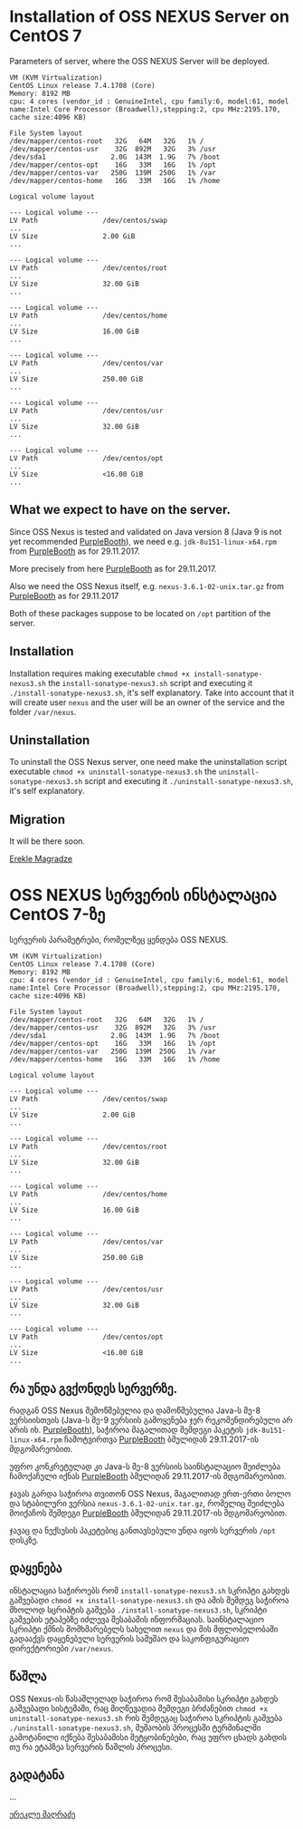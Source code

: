 # Installation of OSS NEXUS Server on CentOS 7

Parameters of server, where the OSS NEXUS Server will be deployed.

```
VM (KVM Virtualization)
CentOS Linux release 7.4.1708 (Core) 
Memory: 8192 MB
cpu: 4 cores (vendor_id	: GenuineIntel, cpu family:6, model:61, model name:Intel Core Processor (Broadwell),stepping:2, cpu MHz:2195.170, cache size:4096 KB)

File System layout
/dev/mapper/centos-root   32G   64M   32G   1% /
/dev/mapper/centos-usr    32G  892M   32G   3% /usr
/dev/sda1                2.0G  143M  1.9G   7% /boot
/dev/mapper/centos-opt    16G   33M   16G   1% /opt
/dev/mapper/centos-var   250G  139M  250G   1% /var
/dev/mapper/centos-home   16G   33M   16G   1% /home

Logical volume layout

--- Logical volume ---
LV Path                /dev/centos/swap
...
LV Size                2.00 GiB
...

--- Logical volume ---
LV Path                /dev/centos/root
...
LV Size                32.00 GiB
...

--- Logical volume ---
LV Path                /dev/centos/home
...
LV Size                16.00 GiB
...

--- Logical volume ---
LV Path                /dev/centos/var
...
LV Size                250.00 GiB
...

--- Logical volume ---
LV Path                /dev/centos/usr
...
LV Size                32.00 GiB
...

--- Logical volume ---
LV Path                /dev/centos/opt
...
LV Size                <16.00 GiB
...
```

## What we expect to have on the server.

Since OSS Nexus is tested and validated on Java version 8 (Java 9 is not yet recommended [PurpleBooth](https://help.sonatype.com/display/NXRM3/System+Requirements)), we need e.g. `jdk-8u151-linux-x64.rpm` from [PurpleBooth](http://www.oracle.com/technetwork/java/javase/downloads/jdk8-downloads-2133151.html) as for 29.11.2017.

More precisely from here [PurpleBooth](http://download.oracle.com/otn-pub/java/jdk/8u151-b12/e758a0de34e24606bca991d704f6dcbf/jdk-8u151-linux-x64.rpm) as for 29.11.2017.

Also we need the OSS Nexus itself, e.g. `nexus-3.6.1-02-unix.tar.gz` from [PurpleBooth](https://www.sonatype.com/download-oss-sonatype) as for 29.11.2017

Both of these packages suppose to be located on `/opt` partition of the server.

## Installation

Installation requires making executable `chmod +x install-sonatype-nexus3.sh` the `install-sonatype-nexus3.sh` script and executing it `./install-sonatype-nexus3.sh`, it's self explanatory. Take into account that it will create user `nexus` and the user will be an owner of the service and the folder `/var/nexus`.

## Uninstallation

To uninstall the OSS Nexus server, one need make the uninstallation script executable `chmod +x uninstall-sonatype-nexus3.sh` the `uninstall-sonatype-nexus3.sh` script and executing it `./uninstall-sonatype-nexus3.sh`, it's self explanatory.

## Migration

It will be there soon.

[Erekle Magradze](erekle@magradze.de)

# OSS NEXUS სერვერის ინსტალაცია CentOS 7-ზე

სერვერის პარამეტრები, რომელზეც ყენდება OSS NEXUS.

```
VM (KVM Virtualization)
CentOS Linux release 7.4.1708 (Core) 
Memory: 8192 MB
cpu: 4 cores (vendor_id	: GenuineIntel, cpu family:6, model:61, model name:Intel Core Processor (Broadwell),stepping:2, cpu MHz:2195.170, cache size:4096 KB)

File System layout
/dev/mapper/centos-root   32G   64M   32G   1% /
/dev/mapper/centos-usr    32G  892M   32G   3% /usr
/dev/sda1                2.0G  143M  1.9G   7% /boot
/dev/mapper/centos-opt    16G   33M   16G   1% /opt
/dev/mapper/centos-var   250G  139M  250G   1% /var
/dev/mapper/centos-home   16G   33M   16G   1% /home

Logical volume layout

--- Logical volume ---
LV Path                /dev/centos/swap
...
LV Size                2.00 GiB
...

--- Logical volume ---
LV Path                /dev/centos/root
...
LV Size                32.00 GiB
...

--- Logical volume ---
LV Path                /dev/centos/home
...
LV Size                16.00 GiB
...

--- Logical volume ---
LV Path                /dev/centos/var
...
LV Size                250.00 GiB
...

--- Logical volume ---
LV Path                /dev/centos/usr
...
LV Size                32.00 GiB
...

--- Logical volume ---
LV Path                /dev/centos/opt
...
LV Size                <16.00 GiB
...
```

## რა უნდა გვქონდეს სერვერზე.

რადგან OSS Nexus შემოწმებულია და დამოწმებულია Java-ს მე-8 ვერსიისთვის (Java-ს მე-9 ვერსიის გამოყენება ჯერ რეკომენდირებული არ არის იხ. [PurpleBooth](https://help.sonatype.com/display/NXRM3/System+Requirements)), საჭიროა მაგალითად შემდეგი პაკეტის `jdk-8u151-linux-x64.rpm` ჩამოტვირთვა [PurpleBooth](http://www.oracle.com/technetwork/java/javase/downloads/jdk8-downloads-2133151.html) ბმულიდან 29.11.2017-ის მდგომარეობით.

უფრო კონკრეტულად კი Java-ს მე-8 ვერსიის საინსტალაციო შეიძლება ჩამოქაჩული იქნას [PurpleBooth](http://download.oracle.com/otn-pub/java/jdk/8u151-b12/e758a0de34e24606bca991d704f6dcbf/jdk-8u151-linux-x64.rpm) ბმულიდან 29.11.2017-ის მდგომარეობით.

ჯავას გარდა საჭიროა თვითონ OSS Nexus, მაგალითად ერთ-ერთი ბოლო და სტაბილური ვერსია `nexus-3.6.1-02-unix.tar.gz`, რომელიც შეიძლება მოიქაჩოს შემდეგი [PurpleBooth](https://www.sonatype.com/download-oss-sonatype) ბმულიდან 29.11.2017-ის მდგომარეობით.

ჯავაც და ნექსუსის პაკეტებიც განთავსებული უნდა იყოს სერვერის `/opt` დისკზე.

## დაყენება

ინსტალაცია საჭიროებს რომ `install-sonatype-nexus3.sh` სკრიპტი გახდეს გაშვებადი `chmod +x install-sonatype-nexus3.sh` და ამის შემდეგ საჭიროა მხოლოდ სცრიპტის გაშვება `./install-sonatype-nexus3.sh`, სკრიპტი გაშვების ეტაპებზე იძლევა შესაბამის ინფორმაციას. საინსტალაციო სკრიპტი ქმნის მომხმარებელს სახელით `nexus` და მის მფლობელობაში გადააქვს დაყენებული სერვერის სამუშაო და საკონფიგურაციო დირექტორიები `/var/nexus`.

## წაშლა

OSS Nexus-ის წასაშლელად საჭიროა რომ შესაბამისი სკრიპტი გახდეს გაშვებადი სისტემაში, რაც მიღწევადია შემდეგი ბრძანებით `chmod +x uninstall-sonatype-nexus3.sh` რის შემდეგაც საჭიროა სკრიპტის გაშვება  `./uninstall-sonatype-nexus3.sh`, მუშაობის პროცესში ტერმინალში გამოტანილი იქნება შესაბამისი შეტყობინებები, რაც უფრო ცხადს გახდის თუ რა ეტაპზეა სერვერის წაშლის პროცესი.

## გადატანა

...

[ერეკლე მაღრაძე](erekle@magradze.de)